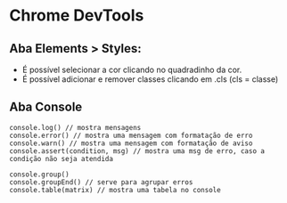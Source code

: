 # Chrome DevTools

## Aba Elements > Styles:

- É possível selecionar a cor clicando no quadradinho da cor.
- É possível adicionar e remover classes clicando em .cls (cls = classe)

## Aba Console

```
console.log() // mostra mensagens
console.error() // mostra uma mensagem com formatação de erro
console.warn() // mostra uma mensagem com formatação de aviso
console.assert(condition, msg) // mostra uma msg de erro, caso a condição não seja atendida
```

```
console.group()
console.groupEnd() // serve para agrupar erros
console.table(matrix) // mostra uma tabela no console
```

